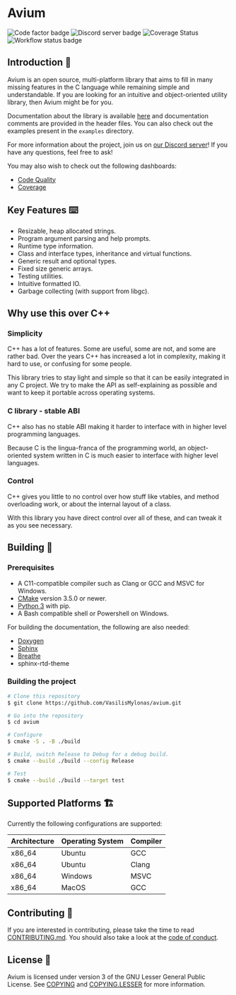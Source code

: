 # Avium

![Code factor badge](https://img.shields.io/codefactor/grade/github/VasilisMylonas/avium)
![Discord server badge](https://img.shields.io/discord/810959563469357057)
![Coverage Status](https://coveralls.io/repos/github/VasilisMylonas/avium/badge.svg?branch=main)
![Workflow status badge](https://img.shields.io/github/workflow/status/VasilisMylonas/avium/Main)

## Introduction 📖

Avium is an open source, multi-platform library that aims to fill in many missing features in the C language while remaining simple and understandable. If you are looking for an intuitive and object-oriented utility library, then Avium might be for you.

Documentation about the library is available [here](https://vasilismylonas.github.io/avium) and documentation comments are provided in the header files. You can also check out the examples present in the `examples` directory.

For more information about the project, join us on [our Discord server](https://discord.gg/ntcjbMbVts)! If you have any questions, feel free to ask!

You may also wish to check out the following dashboards:

- [Code Quality](https://www.codefactor.io/repository/github/vasilismylonas/avium)
- [Coverage](https://coveralls.io/github/VasilisMylonas/avium)

## Key Features ⌨️

- Resizable, heap allocated strings.
- Program argument parsing and help prompts.
- Runtime type information.
- Class and interface types, inheritance and virtual functions.
- Generic result and optional types.
- Fixed size generic arrays.
- Testing utilities.
- Intuitive formatted IO.
- Garbage collecting (with support from libgc).

## Why use this over C++

### Simplicity

C++ has a lot of features. Some are useful, some are not, and some are rather bad. Over the years C++ has increased a lot in complexity, making it hard to use, or confusing for some people.

This library tries to stay light and simple so that it can be easily integrated in any C project. We try to make the API as self-explaining as possible and want to keep it portable across operating systems.

### C library - stable ABI

C++ also has no stable ABI making it harder to interface with in higher level programming languages.

Because C is the lingua-franca of the programming world, an object-oriented system written in C is much easier to interface with higher level languages.

### Control

C++ gives you little to no control over how stuff like vtables, and method overloading work, or about the internal layout of a class.

With this library you have direct control over all of these, and can tweak it as you see necessary.

## Building 🔨

### Prerequisites

- A C11-compatible compiler such as Clang or GCC and MSVC for Windows.
- [CMake](https://cmake.org/) version 3.5.0 or newer.
- [Python 3](https://www.python.org/) with pip.
- A Bash compatible shell or Powershell on Windows.

For building the documentation, the following are also needed:

- [Doxygen](https://doxygen.nl)
- [Sphinx](https://github.com/sphinx-doc/sphinx)
- [Breathe](https://github.com/michaeljones/breathe)
- sphinx-rtd-theme

### Building the project

``` bash
# Clone this repository
$ git clone https://github.com/VasilisMylonas/avium.git

# Go into the repository
$ cd avium

# Configure
$ cmake -S . -B ./build

# Build, switch Release to Debug for a debug build.
$ cmake --build ./build --config Release

# Test
$ cmake --build ./build --target test
```

## Supported Platforms 🏗️

Currently the following configurations are supported:

| Architecture | Operating System | Compiler |
| ------------ | ---------------- | -------- |
| x86_64       | Ubuntu           | GCC      |
| x86_64       | Ubuntu           | Clang    |
| x86_64       | Windows          | MSVC     |
| x86_64       | MacOS            | GCC      |

## Contributing 🤝

If you are interested in contributing, please take the time to read [CONTRIBUTING.md](./CONTRIBUTING.md). You should also take a look at the [code of conduct](./CODE_OF_CONDUCT.md).

## License 📕

Avium is licensed under version 3 of the GNU Lesser General Public License. See [COPYING](./COPYING) and [COPYING.LESSER](./COPYING.LESSER) for more information.
